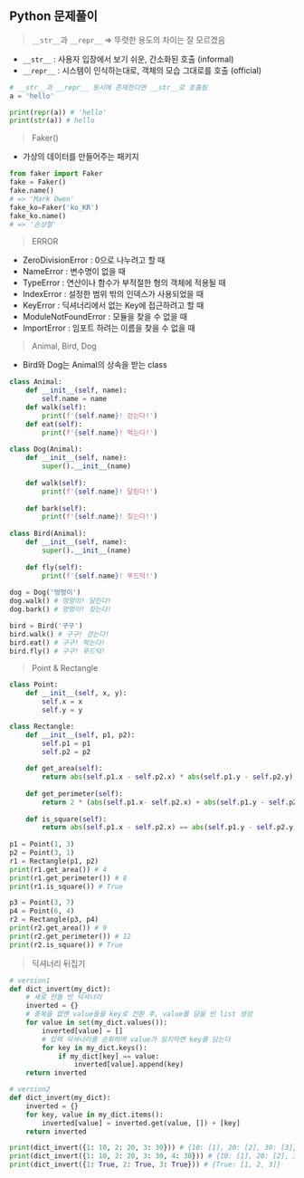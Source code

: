 ## Python 문제풀이

> `__str__`과 `__repr__` => 뚜렷한 용도의 차이는 잘 모르겠음

- `__str__` : 사용자 입장에서 보기 쉬운,  간소화된 호출 (informal)
- `__repr__` : 시스템이 인식하는대로, 객체의 모습 그대로를 호출 (official)

```python
# __str__과 __repr__ 동시에 존재한다면 __str__로 호출됨
a = 'hello'

print(repr(a)) # 'hello'
print(str(a)) # hello
```



> Faker()

- 가상의 데이터를 만들어주는 패키지

``` python
from faker import Faker
fake = Faker()
fake.name()
# => 'Mark Owen'
fake_ko=Faker('ko_KR')
fake_ko.name()
# => '손상철'
```



> ERROR

- ZeroDivisionError : 0으로 나누려고 할 때
- NameError : 변수명이 없을 때
- TypeError : 연산이나 함수가 부적절한 형의 객체에 적용될 때
- IndexError : 설정한 범위 밖의 인덱스가 사용되었을 때
- KeyError : 딕셔너리에서 없는 Key에 접근하려고 할 때
- ModuleNotFoundError : 모듈을 찾을 수 없을 때
- ImportError : 임포트 하려는 이름을 찾을 수 없을 때



> Animal, Bird, Dog

- Bird와 Dog는 Animal의 상속을 받는 class

```python
class Animal:
    def __init__(self, name):
        self.name = name
    def walk(self):
        print(f'{self.name}! 걷는다!')
    def eat(self):
        print(f'{self.name}! 먹는다!')
        
class Dog(Animal):
    def __init__(self, name):
        super().__init__(name)
    
    def walk(self):
        print(f'{self.name}! 달린다!')
        
    def bark(self):
        print(f'{self.name}! 짖는다!')
        
class Bird(Animal):
    def __init__(self, name):
        super().__init__(name)
        
    def fly(self):
        print(f'{self.name}! 푸드덕!')  
        
dog = Dog('멍멍이')
dog.walk() # 멍멍이! 달린다!
dog.bark() # 멍멍이! 짖는다!

bird = Bird('구구')
bird.walk() # 구구! 걷는다!
bird.eat() # 구구! 먹는다!
bird.fly() # 구구! 푸드덕!
```



> Point & Rectangle

```python
class Point:
    def __init__(self, x, y):
        self.x = x
        self.y = y

class Rectangle:
    def __init__(self, p1, p2):
        self.p1 = p1
        self.p2 = p2
    
    def get_area(self):
        return abs(self.p1.x - self.p2.x) * abs(self.p1.y - self.p2.y)
    
    def get_perimeter(self):
        return 2 * (abs(self.p1.x- self.p2.x) + abs(self.p1.y - self.p2.y))
    
    def is_square(self):
        return abs(self.p1.x - self.p2.x) == abs(self.p1.y - self.p2.y)
    
p1 = Point(1, 3)
p2 = Point(3, 1)
r1 = Rectangle(p1, p2)
print(r1.get_area()) # 4
print(r1.get_perimeter()) # 8
print(r1.is_square()) # True

p3 = Point(3, 7)
p4 = Point(6, 4)
r2 = Rectangle(p3, p4)
print(r2.get_area()) # 9
print(r2.get_perimeter()) # 12
print(r2.is_square()) # True
```



> 딕셔너리 뒤집기

```python
# version1
def dict_invert(my_dict):
    # 새로 만들 빈 딕셔너리 
    inverted = {}
    # 중복을 없앤 value들을 key로 전환 후, value를 담을 빈 list 생성
    for value in set(my_dict.values()):
        inverted[value] = []
        # 입력 딕셔너리를 순회하며 value가 일치하면 key를 담는다
        for key in my_dict.keys():
            if my_dict[key] == value:
                inverted[value].append(key)
    return inverted

# version2
def dict_invert(my_dict):
    inverted = {}
    for key, value in my_dict.items():
        inverted[value] = inverted.get(value, []) + [key]
    return inverted

print(dict_invert({1: 10, 2: 20, 3: 30})) # {10: [1], 20: [2], 30: [3]}
print(dict_invert({1: 10, 2: 20, 3: 30, 4: 30})) # {10: [1], 20: [2], 30: [3, 4]}
print(dict_invert({1: True, 2: True, 3: True})) # {True: [1, 2, 3]}
```

